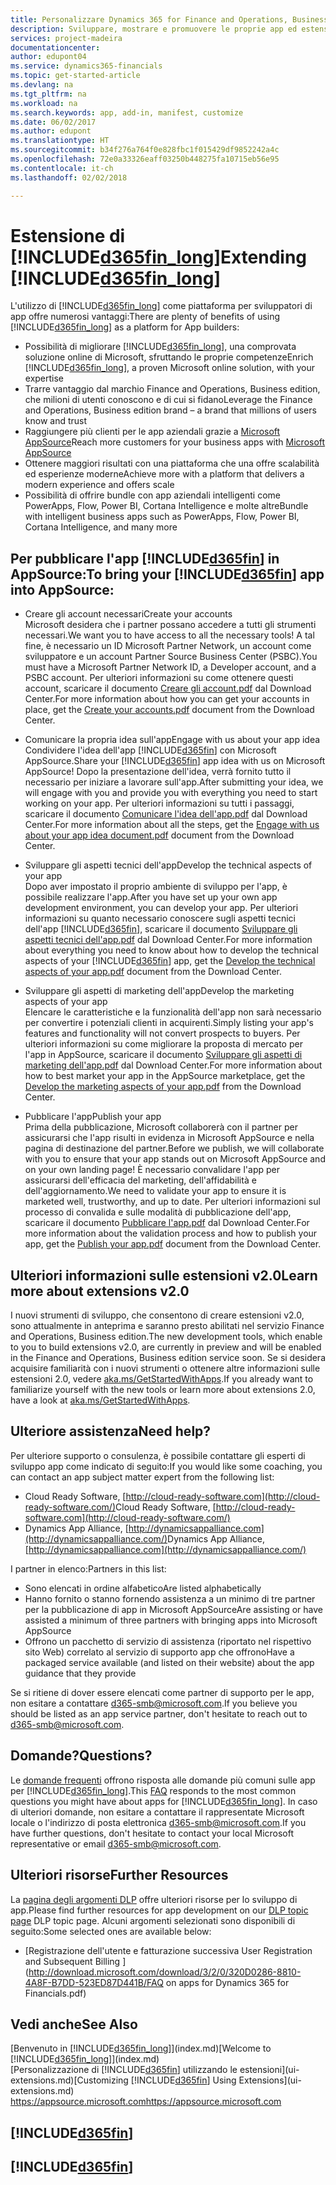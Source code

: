 ```yaml
---
title: Personalizzare Dynamics 365 for Finance and Operations, Business edition | Documenti Microsoft
description: Sviluppare, mostrare e promuovere le proprie app ed estensioni per Finance and Operations, Business edition.
services: project-madeira
documentationcenter: 
author: edupont04
ms.service: dynamics365-financials
ms.topic: get-started-article
ms.devlang: na
ms.tgt_pltfrm: na
ms.workload: na
ms.search.keywords: app, add-in, manifest, customize
ms.date: 06/02/2017
ms.author: edupont
ms.translationtype: HT
ms.sourcegitcommit: b34f276a764f0e828fbc1f015429df9852242a4c
ms.openlocfilehash: 72e0a33326eaff03250b448275fa10715eb56e95
ms.contentlocale: it-ch
ms.lasthandoff: 02/02/2018

---
```

# <a name="extending-included365finlongincludesd365finlongmdmd"></a><span data-ttu-id="8dfee-103">Estensione di [!INCLUDE[d365fin_long](includes/d365fin_long_md.md)]</span><span class="sxs-lookup"><span data-stu-id="8dfee-103">Extending [!INCLUDE[d365fin_long](includes/d365fin_long_md.md)]</span></span>
<span data-ttu-id="8dfee-104">L'utilizzo di [!INCLUDE[d365fin_long](includes/d365fin_long_md.md)] come piattaforma per sviluppatori di app offre numerosi vantaggi:</span><span class="sxs-lookup"><span data-stu-id="8dfee-104">There are plenty of benefits of using [!INCLUDE[d365fin_long](includes/d365fin_long_md.md)] as a platform for App builders:</span></span>

* <span data-ttu-id="8dfee-105">Possibilità di migliorare [!INCLUDE[d365fin_long](includes/d365fin_long_md.md)], una comprovata soluzione online di Microsoft, sfruttando le proprie competenze</span><span class="sxs-lookup"><span data-stu-id="8dfee-105">Enrich [!INCLUDE[d365fin_long](includes/d365fin_long_md.md)], a proven Microsoft online solution, with your expertise</span></span>  
* <span data-ttu-id="8dfee-106">Trarre vantaggio dal marchio Finance and Operations, Business edition, che milioni di utenti conoscono e di cui si fidano</span><span class="sxs-lookup"><span data-stu-id="8dfee-106">Leverage the Finance and Operations, Business edition brand – a brand that millions of users know and trust</span></span>  
* <span data-ttu-id="8dfee-107">Raggiungere più clienti per le app aziendali grazie a [Microsoft AppSource](https://appsource.microsoft.com/)</span><span class="sxs-lookup"><span data-stu-id="8dfee-107">Reach more customers for your business apps with [Microsoft AppSource](https://appsource.microsoft.com/)</span></span>  
* <span data-ttu-id="8dfee-108">Ottenere maggiori risultati con una piattaforma che una offre scalabilità ed esperienze moderne</span><span class="sxs-lookup"><span data-stu-id="8dfee-108">Achieve more with a platform that delivers a modern experience and offers scale</span></span>  
* <span data-ttu-id="8dfee-109">Possibilità di offrire bundle con app aziendali intelligenti come PowerApps, Flow, Power BI, Cortana Intelligence e molte altre</span><span class="sxs-lookup"><span data-stu-id="8dfee-109">Bundle with intelligent business apps such as PowerApps, Flow, Power BI, Cortana Intelligence, and many more</span></span>  

## <a name="to-bring-your-included365finincludesd365finmdmd-app-into-appsource"></a><span data-ttu-id="8dfee-110">Per pubblicare l'app [!INCLUDE[d365fin](includes/d365fin_md.md)] in AppSource:</span><span class="sxs-lookup"><span data-stu-id="8dfee-110">To bring your [!INCLUDE[d365fin](includes/d365fin_md.md)] app into AppSource:</span></span>
+ <span data-ttu-id="8dfee-111">Creare gli account necessari</span><span class="sxs-lookup"><span data-stu-id="8dfee-111">Create your accounts</span></span>  
<span data-ttu-id="8dfee-112">Microsoft desidera che i partner possano accedere a tutti gli strumenti necessari.</span><span class="sxs-lookup"><span data-stu-id="8dfee-112">We want you to have access to all the necessary tools!</span></span> <span data-ttu-id="8dfee-113">A tal fine, è necessario un ID Microsoft Partner Network, un account come sviluppatore e un account Partner Source Business Center (PSBC).</span><span class="sxs-lookup"><span data-stu-id="8dfee-113">You must have a Microsoft Partner Network ID, a Developer account, and a PSBC account.</span></span>
<span data-ttu-id="8dfee-114">Per ulteriori informazioni su come ottenere questi account, scaricare il documento [Creare gli account.pdf](https://go.microsoft.com/fwlink/?linkid=841514) dal Download Center.</span><span class="sxs-lookup"><span data-stu-id="8dfee-114">For more information about how you can get your accounts in place, get the [Create your accounts.pdf](https://go.microsoft.com/fwlink/?linkid=841514) document from the Download Center.</span></span>

+ <span data-ttu-id="8dfee-115">Comunicare la propria idea sull'app</span><span class="sxs-lookup"><span data-stu-id="8dfee-115">Engage with us about your app idea</span></span>  
<span data-ttu-id="8dfee-116">Condividere l'idea dell'app [!INCLUDE[d365fin](includes/d365fin_md.md)] con Microsoft AppSource.</span><span class="sxs-lookup"><span data-stu-id="8dfee-116">Share your [!INCLUDE[d365fin](includes/d365fin_md.md)] app idea with us on Microsoft AppSource!</span></span> <span data-ttu-id="8dfee-117">Dopo la presentazione dell'idea, verrà fornito tutto il necessario per iniziare a lavorare sull'app.</span><span class="sxs-lookup"><span data-stu-id="8dfee-117">After submitting your idea, we will engage with you and provide you with everything you need to start working on your app.</span></span>
<span data-ttu-id="8dfee-118">Per ulteriori informazioni su tutti i passaggi, scaricare il documento [Comunicare l'idea dell'app.pdf](https://go.microsoft.com/fwlink/?linkid=841515) dal Download Center.</span><span class="sxs-lookup"><span data-stu-id="8dfee-118">For more information about all the steps, get the [Engage with us about your app idea document.pdf](https://go.microsoft.com/fwlink/?linkid=841515) document from the Download Center.</span></span>

+ <span data-ttu-id="8dfee-119">Sviluppare gli aspetti tecnici dell'app</span><span class="sxs-lookup"><span data-stu-id="8dfee-119">Develop the technical aspects of your app</span></span>    
<span data-ttu-id="8dfee-120">Dopo aver impostato il proprio ambiente di sviluppo per l'app, è possibile realizzare l'app.</span><span class="sxs-lookup"><span data-stu-id="8dfee-120">After you have set up your own app development environment, you can develop your app.</span></span>
<span data-ttu-id="8dfee-121">Per ulteriori informazioni su quanto necessario conoscere sugli aspetti tecnici dell'app [!INCLUDE[d365fin](includes/d365fin_md.md)], scaricare il documento [Sviluppare gli aspetti tecnici dell'app.pdf](https://go.microsoft.com/fwlink/?linkid=841516) dal Download Center.</span><span class="sxs-lookup"><span data-stu-id="8dfee-121">For more information about everything you need to know about how to develop the technical aspects of your [!INCLUDE[d365fin](includes/d365fin_md.md)] app, get the [Develop the technical aspects of your app.pdf](https://go.microsoft.com/fwlink/?linkid=841516) document from the Download Center.</span></span>

+ <span data-ttu-id="8dfee-122">Sviluppare gli aspetti di marketing dell'app</span><span class="sxs-lookup"><span data-stu-id="8dfee-122">Develop the marketing aspects of your app</span></span>  
<span data-ttu-id="8dfee-123">Elencare le caratteristiche e la funzionalità dell'app non sarà necessario per convertire i potenziali clienti in acquirenti.</span><span class="sxs-lookup"><span data-stu-id="8dfee-123">Simply listing your app's features and functionality will not convert prospects to buyers.</span></span> <span data-ttu-id="8dfee-124">Per ulteriori informazioni su come migliorare la proposta di mercato per l'app in AppSource, scaricare il documento [Sviluppare gli aspetti di marketing dell'app.pdf](https://go.microsoft.com/fwlink/?linkid=841518) dal Download Center.</span><span class="sxs-lookup"><span data-stu-id="8dfee-124">For more information about how to best market your app in the AppSource marketplace, get the [Develop the marketing aspects of your app.pdf](https://go.microsoft.com/fwlink/?linkid=841518) from the Download Center.</span></span>

+ <span data-ttu-id="8dfee-125">Pubblicare l'app</span><span class="sxs-lookup"><span data-stu-id="8dfee-125">Publish your app</span></span>  
<span data-ttu-id="8dfee-126">Prima della pubblicazione, Microsoft collaborerà con il partner per assicurarsi che l'app risulti in evidenza in Microsoft AppSource e nella pagina di destinazione del partner.</span><span class="sxs-lookup"><span data-stu-id="8dfee-126">Before we publish, we will collaborate with you to ensure that your app stands out on Microsoft AppSource and on your own landing page!</span></span> <span data-ttu-id="8dfee-127">È necessario convalidare l'app per assicurarsi dell'efficacia del marketing, dell'affidabilità e dell'aggiornamento.</span><span class="sxs-lookup"><span data-stu-id="8dfee-127">We need to validate your app to ensure it is marketed well, trustworthy, and up to date.</span></span>
<span data-ttu-id="8dfee-128">Per ulteriori informazioni sul processo di convalida e sulle modalità di pubblicazione dell'app, scaricare il documento [Pubblicare l'app.pdf](https://go.microsoft.com/fwlink/?linkid=841517) dal Download Center.</span><span class="sxs-lookup"><span data-stu-id="8dfee-128">For more information about the validation process and how to publish your app, get the [Publish your app.pdf](https://go.microsoft.com/fwlink/?linkid=841517) document from the Download Center.</span></span>

## <a name="learn-more-about-extensions-v20"></a><span data-ttu-id="8dfee-129">Ulteriori informazioni sulle estensioni v2.0</span><span class="sxs-lookup"><span data-stu-id="8dfee-129">Learn more about extensions v2.0</span></span>
<span data-ttu-id="8dfee-130">I nuovi strumenti di sviluppo, che consentono di creare estensioni v2.0, sono attualmente in anteprima e saranno presto abilitati nel servizio Finance and Operations, Business edition.</span><span class="sxs-lookup"><span data-stu-id="8dfee-130">The new development tools, which enable to you to build extensions v2.0, are currently in preview and will be enabled in the Finance and Operations, Business edition  service soon.</span></span> <span data-ttu-id="8dfee-131">Se si desidera acquisire familiarità con i nuovi strumenti o ottenere altre informazioni sulle estensioni 2.0, vedere [aka.ms/GetStartedWithApps](http://aka.ms/GetStartedWithApps).</span><span class="sxs-lookup"><span data-stu-id="8dfee-131">If you already want to familiarize yourself with the new tools or learn more about extensions 2.0, have a look at [aka.ms/GetStartedWithApps](http://aka.ms/GetStartedWithApps).</span></span>  

## <a name="need-help"></a><span data-ttu-id="8dfee-132">Ulteriore assistenza</span><span class="sxs-lookup"><span data-stu-id="8dfee-132">Need help?</span></span>
<span data-ttu-id="8dfee-133">Per ulteriore supporto o consulenza, è possibile contattare gli esperti di sviluppo app come indicato di seguito:</span><span class="sxs-lookup"><span data-stu-id="8dfee-133">If you would like some coaching, you can contact an app subject matter expert from the following list:</span></span>

* <span data-ttu-id="8dfee-134">Cloud Ready Software, [http://cloud-ready-software.com](http://cloud-ready-software.com/)</span><span class="sxs-lookup"><span data-stu-id="8dfee-134">Cloud Ready Software, [http://cloud-ready-software.com](http://cloud-ready-software.com/)</span></span>  
* <span data-ttu-id="8dfee-135">Dynamics App Alliance, [http://dynamicsappalliance.com](http://dynamicsappalliance.com/)</span><span class="sxs-lookup"><span data-stu-id="8dfee-135">Dynamics App Alliance, [http://dynamicsappalliance.com](http://dynamicsappalliance.com/)</span></span>

<span data-ttu-id="8dfee-136">I partner in elenco:</span><span class="sxs-lookup"><span data-stu-id="8dfee-136">Partners in this list:</span></span>

* <span data-ttu-id="8dfee-137">Sono elencati in ordine alfabetico</span><span class="sxs-lookup"><span data-stu-id="8dfee-137">Are listed alphabetically</span></span>  
* <span data-ttu-id="8dfee-138">Hanno fornito o stanno fornendo assistenza a un minimo di tre partner per la pubblicazione di app in Microsoft AppSource</span><span class="sxs-lookup"><span data-stu-id="8dfee-138">Are assisting or have assisted a minimum of three partners with bringing apps into Microsoft AppSource</span></span>  
* <span data-ttu-id="8dfee-139">Offrono un pacchetto di servizio di assistenza (riportato nel rispettivo sito Web) correlato al servizio di supporto app che offrono</span><span class="sxs-lookup"><span data-stu-id="8dfee-139">Have a packaged service available (and listed on their website) about the app guidance that they provide</span></span>  

<span data-ttu-id="8dfee-140">Se si ritiene di dover essere elencati come partner di supporto per le app, non esitare a contattare [d365-smb@microsoft.com](mailto:d365-smb@microsoft.com).</span><span class="sxs-lookup"><span data-stu-id="8dfee-140">If you believe you should be listed as an app service partner, don't hesitate to reach out to [d365-smb@microsoft.com](mailto:d365-smb@microsoft.com).</span></span>

## <a name="questions"></a><span data-ttu-id="8dfee-141">Domande?</span><span class="sxs-lookup"><span data-stu-id="8dfee-141">Questions?</span></span>
<span data-ttu-id="8dfee-142">Le [domande frequenti](https://go.microsoft.com/fwlink/?linkid=841520) offrono risposta alle domande più comuni sulle app per [!INCLUDE[d365fin_long](includes/d365fin_long_md.md)].</span><span class="sxs-lookup"><span data-stu-id="8dfee-142">This [FAQ](https://go.microsoft.com/fwlink/?linkid=841520) responds to the most common questions you might have about apps for [!INCLUDE[d365fin_long](includes/d365fin_long_md.md)].</span></span> <span data-ttu-id="8dfee-143">In caso di ulteriori domande, non esitare a contattare il rappresentate Microsoft locale o l'indirizzo di posta elettronica [d365-smb@microsoft.com](mailto:d365-smb@microsoft.com).</span><span class="sxs-lookup"><span data-stu-id="8dfee-143">If you have further questions, don't hesitate to contact your local Microsoft representative or email [d365-smb@microsoft.com](mailto:d365-smb@microsoft.com).</span></span>

## <a name="further-resources"></a><span data-ttu-id="8dfee-144">Ulteriori risorse</span><span class="sxs-lookup"><span data-stu-id="8dfee-144">Further Resources</span></span>
<span data-ttu-id="8dfee-145">La [pagina degli argomenti DLP](https://mbspartner.microsoft.com/BFI/Topic/76) offre ulteriori risorse per lo sviluppo di app.</span><span class="sxs-lookup"><span data-stu-id="8dfee-145">Please find further resources for app development on our [DLP topic page](https://mbspartner.microsoft.com/BFI/Topic/76) DLP topic page.</span></span> <span data-ttu-id="8dfee-146">Alcuni argomenti selezionati sono disponibili di seguito:</span><span class="sxs-lookup"><span data-stu-id="8dfee-146">Some selected ones are available below:</span></span>
-   [<span data-ttu-id="8dfee-147">Registrazione dell'utente e fatturazione successiva </span><span class="sxs-lookup"><span data-stu-id="8dfee-147">User Registration and Subsequent Billing </span></span>](http://download.microsoft.com/download/3/2/0/320D0286-8810-4A8F-B7DD-523ED87D441B/FAQ on apps for Dynamics 365 for Financials.pdf)



## <a name="see-also"></a><span data-ttu-id="8dfee-148">Vedi anche</span><span class="sxs-lookup"><span data-stu-id="8dfee-148">See Also</span></span>
<span data-ttu-id="8dfee-149">[Benvenuto in [!INCLUDE[d365fin_long](includes/d365fin_long_md.md)]](index.md)</span><span class="sxs-lookup"><span data-stu-id="8dfee-149">[Welcome to [!INCLUDE[d365fin_long](includes/d365fin_long_md.md)]](index.md)</span></span>  
<span data-ttu-id="8dfee-150">[Personalizzazione di [!INCLUDE[d365fin](includes/d365fin_md.md)] utilizzando le estensioni](ui-extensions.md)</span><span class="sxs-lookup"><span data-stu-id="8dfee-150">[Customizing [!INCLUDE[d365fin](includes/d365fin_md.md)] Using Extensions](ui-extensions.md)</span></span>  
[<span data-ttu-id="8dfee-151">https://appsource.microsoft.com</span><span class="sxs-lookup"><span data-stu-id="8dfee-151">https://appsource.microsoft.com</span></span>](https://appsource.microsoft.com/en-us/marketplace/apps?product=dynamics-365-for-financials&page=1)  

## [!INCLUDE[d365fin](includes/free_trial_md.md)]  
## [!INCLUDE[d365fin](includes/training_link_md.md)]

